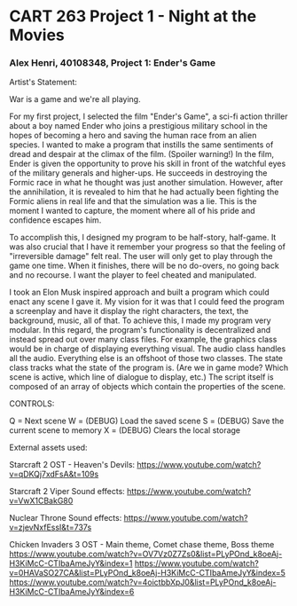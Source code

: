 # CART 263 Project 1 - Night at the Movies

### Alex Henri, 40108348, Project 1: Ender's Game

Artist's Statement:

War is a game and we're all playing.

For my first project, I selected the film "Ender's Game", a sci-fi action thriller about a boy named Ender who joins a prestigious military school in the hopes of becoming a hero and saving the human race from an alien species. I wanted to make a program that instills the same sentiments of 
dread and despair at the climax of the film. (Spoiler warning!) In the film, Ender is given the opportunity to prove his skill in front of the 
watchful eyes of the military generals and higher-ups. He succeeds in destroying the Formic race in what he thought was just another simulation.
However, after the annihilation, it is revealed to him that he had actually been fighting the Formic aliens in real life and that the simulation 
was a lie. This is the moment I wanted to capture, the moment where all of his pride and confidence escapes him.

To accomplish this, I designed my program to be half-story, half-game. It was also crucial that I have it remember your progress so that the feeling of "irreversible damage" felt real. The user will only get to play through the game one time. When it finishes, there will be no do-overs, no going back and no recourse. I want the player to feel cheated and manipulated. 

I took an Elon Musk inspired approach and built a program which could enact any scene I gave it. My vision for it was that I could feed the program a screenplay and have it display the right characters, the text, the background, music, all of that. To achieve this, I made my program very modular. In this regard, the program's functionality is decentralized and instead spread out over many class files. For example, the graphics class would be in charge of displaying everything visual. The audio class handles all the audio. Everything else is an offshoot of those two classes. The state class tracks what the state of the program is. (Are we in game mode? Which scene is active, which line of dialogue to display, etc.) The script itself is composed of an array of objects which contain the properties of the scene. 

CONTROLS:

Q = Next scene
W = (DEBUG) Load the saved scene
S = (DEBUG) Save the current scene to memory
X = (DEBUG) Clears the local storage

External assets used:

Starcraft 2 OST - Heaven's Devils:
https://www.youtube.com/watch?v=qDKQj7xdFsA&t=109s

Starcraft 2 Viper Sound effects:
https://www.youtube.com/watch?v=VwX1CBakG80

Nuclear Throne Sound effects:
https://www.youtube.com/watch?v=zjevNxfEssI&t=737s

Chicken Invaders 3 OST - Main theme, Comet chase theme, Boss theme
https://www.youtube.com/watch?v=OV7Vz0Z7Zs0&list=PLyPOnd_k8oeAj-H3KiMcC-CTIbaAmeJyY&index=1
https://www.youtube.com/watch?v=0HAVaSO27CA&list=PLyPOnd_k8oeAj-H3KiMcC-CTIbaAmeJyY&index=5
https://www.youtube.com/watch?v=4oictbbXpJ0&list=PLyPOnd_k8oeAj-H3KiMcC-CTIbaAmeJyY&index=6

